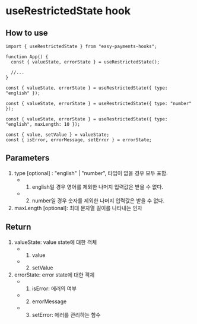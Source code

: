 # useRestrictedState hook

## How to use

```tsx
import { useRestrictedState } from "easy-payments-hooks";

function App() {
  const { valueState, errorState } = useRestrictedState();

  //...
}
```

```tsx
const { valueState, errorState } = useRestrictedState({ type: "english" });
```

```tsx
const { valueState, errorState } = useRestrictedState({ type: "number" });
```

```tsx
const { valueState, errorState } = useRestrictedState({ type: "english", maxLength: 10 });

const { value, setValue } = valueState;
const { isError, errorMessage, setError } = errorState;
```

## Parameters

1. type [optional] : "english" | "number", 타입이 없을 경우 모두 포함.
   - 1. english일 경우 영어를 제외한 나머지 입력값은 받을 수 없다.
   - 2. number일 경우 숫자를 제외한 나머지 입력값은 받을 수 없다.
2. maxLength [optional]: 최대 문자열 길이를 나타내는 인자

## Return

1. valueState: value state에 대한 객체
   - 1. value
   - 2. setValue
2. errorState: error state에 대한 객체
   - 1. isError: 에러의 여부
   - 2. errorMessage
   - 3. setError: 에러를 관리하는 함수
